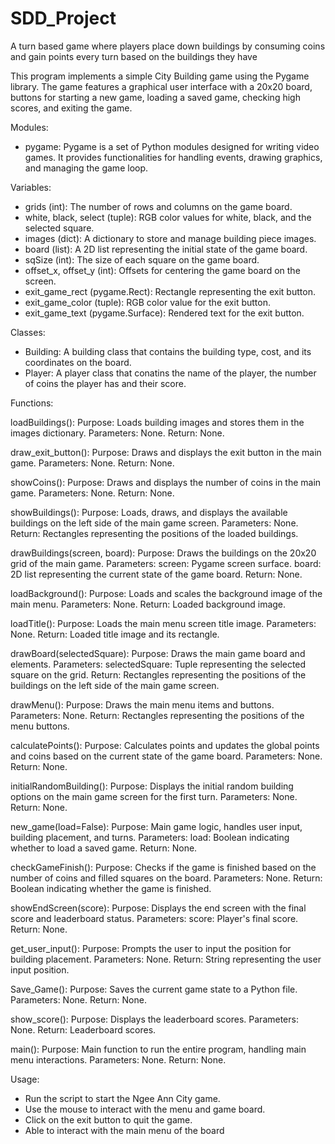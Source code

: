 # SDD_Project
A turn based game where players place down buildings by consuming coins and gain points every turn based on the buildings they have

This program implements a simple City Building game using the Pygame library. The game features a graphical user interface with a 20x20 board, buttons for starting a new game, loading a saved game, checking high scores, and exiting the game.

Modules:
- pygame: Pygame is a set of Python modules designed for writing video games. It provides functionalities for handling events, drawing graphics, and managing the game loop.

Variables:
- grids (int): The number of rows and columns on the game board.
- white, black, select (tuple): RGB color values for white, black, and the selected square.
- images (dict): A dictionary to store and manage building piece images.
- board (list): A 2D list representing the initial state of the game board.
- sqSize (int): The size of each square on the game board.
- offset_x, offset_y (int): Offsets for centering the game board on the screen.
- exit_game_rect (pygame.Rect): Rectangle representing the exit button.
- exit_game_color (tuple): RGB color value for the exit button.
- exit_game_text (pygame.Surface): Rendered text for the exit button.

Classes:
- Building: A building class that contains the building type, cost, and its coordinates on the board.
- Player: A player class that conatins the name of the player, the number of coins the player has and their score.

Functions:

loadBuildings():
Purpose: Loads building images and stores them in the images dictionary.
Parameters: None.
Return: None.

draw_exit_button():
Purpose: Draws and displays the exit button in the main game.
Parameters: None.
Return: None.

showCoins():
Purpose: Draws and displays the number of coins in the main game.
Parameters: None.
Return: None.

showBuildings():
Purpose: Loads, draws, and displays the available buildings on the left side of the main game screen.
Parameters: None.
Return: Rectangles representing the positions of the loaded buildings.

drawBuildings(screen, board):
Purpose: Draws the buildings on the 20x20 grid of the main game.
Parameters:
screen: Pygame screen surface.
board: 2D list representing the current state of the game board.
Return: None.

loadBackground():
Purpose: Loads and scales the background image of the main menu.
Parameters: None.
Return: Loaded background image.

loadTitle():
Purpose: Loads the main menu screen title image.
Parameters: None.
Return: Loaded title image and its rectangle.

drawBoard(selectedSquare):
Purpose: Draws the main game board and elements.
Parameters:
selectedSquare: Tuple representing the selected square on the grid.
Return: Rectangles representing the positions of the buildings on the left side of the main game screen.

drawMenu():
Purpose: Draws the main menu items and buttons.
Parameters: None.
Return: Rectangles representing the positions of the menu buttons.

calculatePoints():
Purpose: Calculates points and updates the global points and coins based on the current state of the game board.
Parameters: None.
Return: None.

initialRandomBuilding():
Purpose: Displays the initial random building options on the main game screen for the first turn.
Parameters: None.
Return: None.

new_game(load=False):
Purpose: Main game logic, handles user input, building placement, and turns.
Parameters:
load: Boolean indicating whether to load a saved game.
Return: None.

checkGameFinish():
Purpose: Checks if the game is finished based on the number of coins and filled squares on the board.
Parameters: None.
Return: Boolean indicating whether the game is finished.

showEndScreen(score):
Purpose: Displays the end screen with the final score and leaderboard status.
Parameters:
score: Player's final score.
Return: None.

get_user_input():
Purpose: Prompts the user to input the position for building placement.
Parameters: None.
Return: String representing the user input position.

Save_Game():
Purpose: Saves the current game state to a Python file.
Parameters: None.
Return: None.

show_score():
Purpose: Displays the leaderboard scores.
Parameters: None.
Return: Leaderboard scores.

main():
Purpose: Main function to run the entire program, handling main menu interactions.
Parameters: None.
Return: None.

Usage:
- Run the script to start the Ngee Ann City game.
- Use the mouse to interact with the menu and game board.
- Click on the exit button to quit the game.
- Able to interact with the main menu of the board

